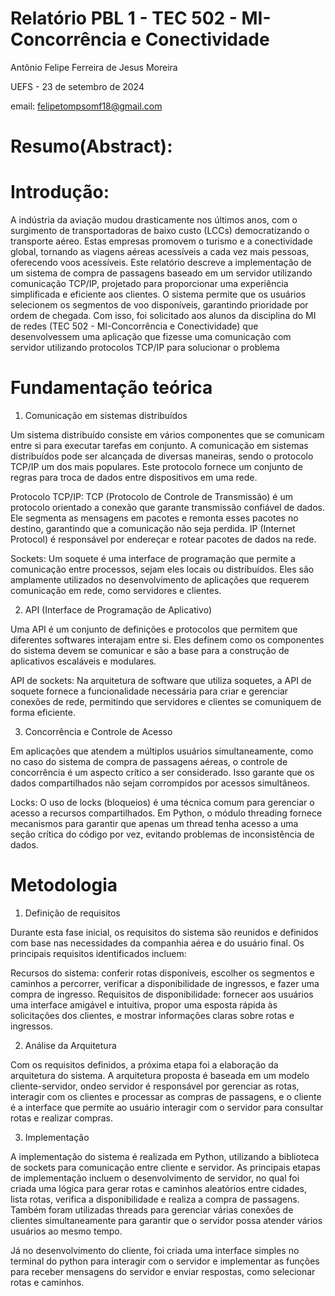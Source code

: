 # Relatório PBL 1 - TEC 502 - MI-Concorrência e Conectividade
Antônio Felipe Ferreira de Jesus Moreira

UEFS - 23 de setembro de 2024

email: felipetompsomf18@gmail.com
# Resumo(Abstract):
# Introdução: 
A indústria da aviação mudou drasticamente nos últimos anos, com o surgimento de transportadoras de baixo custo (LCCs) democratizando o transporte aéreo. Estas empresas promovem o turismo e a conectividade global, tornando as viagens aéreas acessíveis a cada vez mais pessoas, oferecendo voos acessíveis. Este relatório descreve a implementação de um sistema de compra de passagens baseado em um servidor utilizando comunicação TCP/IP, projetado para proporcionar uma experiência simplificada e eficiente aos clientes. O sistema permite que os usuários selecionem os segmentos de voo disponíveis, garantindo prioridade por ordem de chegada. Com isso, foi solicitado aos alunos da disciplina do MI de redes (TEC 502 - MI-Concorrência e Conectividade) que desenvolvessem uma aplicação que fizesse uma comunicação com servidor utilizando protocolos TCP/IP para solucionar o problema
# Fundamentação teórica
1. Comunicação em sistemas distribuídos

Um sistema distribuído consiste em vários componentes que se comunicam entre si para executar tarefas em conjunto. A comunicação em sistemas distribuídos pode ser alcançada de diversas maneiras, sendo o protocolo TCP/IP um dos mais populares. Este protocolo fornece um conjunto de regras para troca de dados entre dispositivos em uma rede.

Protocolo TCP/IP: TCP (Protocolo de Controle de Transmissão) é um protocolo orientado a conexão que garante transmissão confiável de dados. Ele segmenta as mensagens em pacotes e remonta esses pacotes no destino, garantindo que a comunicação não seja perdida. IP (Internet Protocol) é responsável por endereçar e rotear pacotes de dados na rede.

Sockets: Um soquete é uma interface de programação que permite a comunicação entre processos, sejam eles locais ou distribuídos. Eles são amplamente utilizados no desenvolvimento de aplicações que requerem comunicação em rede, como servidores e clientes.

2. API (Interface de Programação de Aplicativo)

Uma API é um conjunto de definições e protocolos que permitem que diferentes softwares interajam entre si. Eles definem como os componentes do sistema devem se comunicar e são a base para a construção de aplicativos escaláveis ​​e modulares.

API de sockets: Na arquitetura de software que utiliza soquetes, a API de soquete fornece a funcionalidade necessária para criar e gerenciar conexões de rede, permitindo que servidores e clientes se comuniquem de forma eficiente.

3. Concorrência e Controle de Acesso

Em aplicações que atendem a múltiplos usuários simultaneamente, como no caso do sistema de compra de passagens aéreas, o controle de concorrência é um aspecto crítico a ser considerado. Isso garante que os dados compartilhados não sejam corrompidos por acessos simultâneos.

Locks: O uso de locks (bloqueios) é uma técnica comum para gerenciar o acesso a recursos compartilhados. Em Python, o módulo threading fornece mecanismos para garantir que apenas um thread tenha acesso a uma seção crítica do código por vez, evitando problemas de inconsistência de dados.
# Metodologia
1. Definição de requisitos

Durante esta fase inicial, os requisitos do sistema são reunidos e definidos com base nas necessidades da companhia aérea e do usuário final. Os principais requisitos identificados incluem:

Recursos do sistema: conferir rotas disponíveis, escolher os segmentos e caminhos a percorrer, verificar a disponibilidade de ingressos, e fazer uma compra de ingresso. Requisitos de disponibilidade: fornecer aos usuários uma interface amigável e intuitiva, propor uma esposta rápida às solicitações dos clientes, e mostrar informações claras sobre rotas e ingressos.

2. Análise da Arquitetura

Com os requisitos definidos, a próxima etapa foi a elaboração da arquitetura do sistema. A arquitetura proposta é baseada em um modelo cliente-servidor, ondeo servidor é responsável por gerenciar as rotas, interagir com os clientes e processar as compras de passagens, e o cliente é a interface que permite ao usuário interagir com o servidor para consultar rotas e realizar compras.

3. Implementação

A implementação do sistema é realizada em Python, utilizando a biblioteca de sockets para comunicação entre cliente e servidor. As principais etapas de implementação incluem o desenvolvimento de servidor, no qual foi criada uma lógica para gerar rotas e caminhos aleatórios entre cidades, lista rotas, verifica a disponibilidade e realiza a compra de passagens. Também foram utilizadas threads para gerenciar várias conexões de clientes simultaneamente para garantir que o servidor possa atender vários usuários ao mesmo tempo.

Já no desenvolvimento do cliente, foi criada uma interface simples no terminal do python para interagir com o servidor e implementar as funções para receber mensagens do servidor e enviar respostas, como selecionar rotas e caminhos.